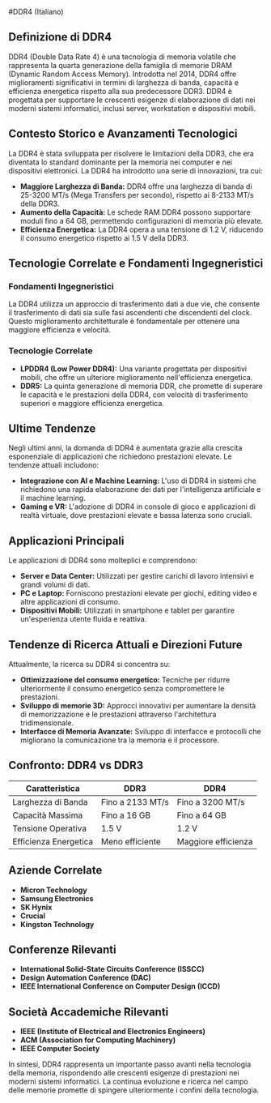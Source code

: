 #DDR4 (Italiano)

## Definizione di DDR4

DDR4 (Double Data Rate 4) è una tecnologia di memoria volatile che rappresenta la quarta generazione della famiglia di memorie DRAM (Dynamic Random Access Memory). Introdotta nel 2014, DDR4 offre miglioramenti significativi in termini di larghezza di banda, capacità e efficienza energetica rispetto alla sua predecessore DDR3. DDR4 è progettata per supportare le crescenti esigenze di elaborazione di dati nei moderni sistemi informatici, inclusi server, workstation e dispositivi mobili.

## Contesto Storico e Avanzamenti Tecnologici

La DDR4 è stata sviluppata per risolvere le limitazioni della DDR3, che era diventata lo standard dominante per la memoria nei computer e nei dispositivi elettronici. La DDR4 ha introdotto una serie di innovazioni, tra cui:

- **Maggiore Larghezza di Banda:** DDR4 offre una larghezza di banda di 25-3200 MT/s (Mega Transfers per secondo), rispetto ai 8-2133 MT/s della DDR3.
- **Aumento della Capacità:** Le schede RAM DDR4 possono supportare moduli fino a 64 GB, permettendo configurazioni di memoria più elevate.
- **Efficienza Energetica:** La DDR4 opera a una tensione di 1.2 V, riducendo il consumo energetico rispetto ai 1.5 V della DDR3.

## Tecnologie Correlate e Fondamenti Ingegneristici

### Fondamenti Ingegneristici

La DDR4 utilizza un approccio di trasferimento dati a due vie, che consente il trasferimento di dati sia sulle fasi ascendenti che discendenti del clock. Questo miglioramento architetturale è fondamentale per ottenere una maggiore efficienza e velocità.

### Tecnologie Correlate

- **LPDDR4 (Low Power DDR4):** Una variante progettata per dispositivi mobili, che offre un ulteriore miglioramento nell'efficienza energetica.
- **DDR5:** La quinta generazione di memoria DDR, che promette di superare le capacità e le prestazioni della DDR4, con velocità di trasferimento superiori e maggiore efficienza energetica.

## Ultime Tendenze

Negli ultimi anni, la domanda di DDR4 è aumentata grazie alla crescita esponenziale di applicazioni che richiedono prestazioni elevate. Le tendenze attuali includono:

- **Integrazione con AI e Machine Learning:** L'uso di DDR4 in sistemi che richiedono una rapida elaborazione dei dati per l'intelligenza artificiale e il machine learning.
- **Gaming e VR:** L'adozione di DDR4 in console di gioco e applicazioni di realtà virtuale, dove prestazioni elevate e bassa latenza sono cruciali.

## Applicazioni Principali

Le applicazioni di DDR4 sono molteplici e comprendono:

- **Server e Data Center:** Utilizzati per gestire carichi di lavoro intensivi e grandi volumi di dati.
- **PC e Laptop:** Forniscono prestazioni elevate per giochi, editing video e altre applicazioni di consumo.
- **Dispositivi Mobili:** Utilizzati in smartphone e tablet per garantire un'esperienza utente fluida e reattiva.

## Tendenze di Ricerca Attuali e Direzioni Future

Attualmente, la ricerca su DDR4 si concentra su:

- **Ottimizzazione del consumo energetico:** Tecniche per ridurre ulteriormente il consumo energetico senza compromettere le prestazioni.
- **Sviluppo di memorie 3D:** Approcci innovativi per aumentare la densità di memorizzazione e le prestazioni attraverso l'architettura tridimensionale.
- **Interfacce di Memoria Avanzate:** Sviluppo di interfacce e protocolli che migliorano la comunicazione tra la memoria e il processore.

## Confronto: DDR4 vs DDR3

| Caratteristica         | DDR3                   | DDR4                       |
|-----------------------|-----------------------|---------------------------|
| Larghezza di Banda    | Fino a 2133 MT/s      | Fino a 3200 MT/s          |
| Capacità Massima      | Fino a 16 GB          | Fino a 64 GB              |
| Tensione Operativa     | 1.5 V                 | 1.2 V                     |
| Efficienza Energetica  | Meno efficiente       | Maggiore efficienza       |

## Aziende Correlate

- **Micron Technology**
- **Samsung Electronics**
- **SK Hynix**
- **Crucial**
- **Kingston Technology**

## Conferenze Rilevanti

- **International Solid-State Circuits Conference (ISSCC)**
- **Design Automation Conference (DAC)**
- **IEEE International Conference on Computer Design (ICCD)**

## Società Accademiche Rilevanti

- **IEEE (Institute of Electrical and Electronics Engineers)**
- **ACM (Association for Computing Machinery)**
- **IEEE Computer Society**

In sintesi, DDR4 rappresenta un importante passo avanti nella tecnologia della memoria, rispondendo alle crescenti esigenze di prestazioni nei moderni sistemi informatici. La continua evoluzione e ricerca nel campo delle memorie promette di spingere ulteriormente i confini della tecnologia.